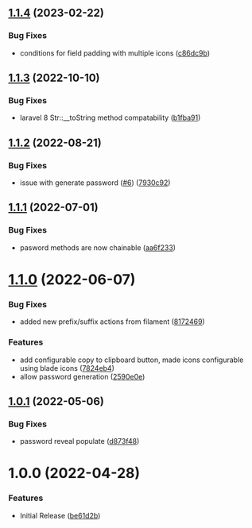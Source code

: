 ## [1.1.4](https://github.com/phpsa/filament-password-reveal/compare/v1.1.3...v1.1.4) (2023-02-22)


### Bug Fixes

* conditions for field padding with multiple icons ([c86dc9b](https://github.com/phpsa/filament-password-reveal/commit/c86dc9b5ec29ec3fc247f702961da3cc78ec0833))

## [1.1.3](https://github.com/phpsa/filament-password-reveal/compare/v1.1.2...v1.1.3) (2022-10-10)


### Bug Fixes

* laravel 8 Str::__toString method compatability ([b1fba91](https://github.com/phpsa/filament-password-reveal/commit/b1fba912dff0631ac57ebee206293d6f8b4931d5))

## [1.1.2](https://github.com/phpsa/filament-password-reveal/compare/v1.1.1...v1.1.2) (2022-08-21)


### Bug Fixes

* issue with generate password ([#6](https://github.com/phpsa/filament-password-reveal/issues/6)) ([7930c92](https://github.com/phpsa/filament-password-reveal/commit/7930c920eaa874de271340f944b9b29a9258655c))

## [1.1.1](https://github.com/phpsa/filament-password-reveal/compare/v1.1.0...v1.1.1) (2022-07-01)


### Bug Fixes

* pasword methods are now chainable ([aa6f233](https://github.com/phpsa/filament-password-reveal/commit/aa6f233b9cb21531ad25964cc152623c78559d4d))

# [1.1.0](https://github.com/phpsa/filament-password-reveal/compare/v1.0.1...v1.1.0) (2022-06-07)


### Bug Fixes

* added new prefix/suffix actions from filament ([8172469](https://github.com/phpsa/filament-password-reveal/commit/8172469185b84abc43d256b6b6ddba250d7ef40b))


### Features

* add configurable copy to clipboard button, made icons configurable using blade icons ([7824eb4](https://github.com/phpsa/filament-password-reveal/commit/7824eb48c75556e5aa54adf84112784b9d34378a))
* allow password generation ([2590e0e](https://github.com/phpsa/filament-password-reveal/commit/2590e0e82b249da8ade0b9c81d00109e976fd509))

## [1.0.1](https://github.com/phpsa/filament-password-reveal/compare/v1.0.0...v1.0.1) (2022-05-06)


### Bug Fixes

* password reveal populate ([d873f48](https://github.com/phpsa/filament-password-reveal/commit/d873f4870407518a9c61630de89a54709817beff))

# 1.0.0 (2022-04-28)


### Features

* Initial Release ([be61d2b](https://github.com/phpsa/filament-password-reveal/commit/be61d2b68ee600c706c11b60901814cf7654ad2b))
